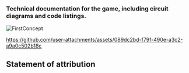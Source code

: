 ### Technical documentation for the game, including circuit diagrams and code listings.

![FirstConcept](https://github.com/user-attachments/assets/f973db24-1871-4ad2-a5fd-ca5746d987d1)

https://github.com/user-attachments/assets/089dc2bd-f79f-490e-a3c2-a9a0c502b18c

## Statement of attribution
